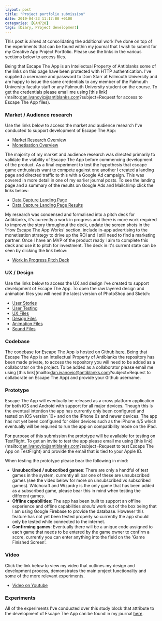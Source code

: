 ```yaml
---
layout: post
title: "Project portfolio submission"
date: 2019-04-23 11:17:00 +0100
categories: [GAM720]
tags: [Diary, Project development]
---
```


This post is aimed at consolidating the additional work I've done on top of the experiments that can be found within my journal that I wish to submit for my Creative App Project Portfolio. Please use the links in the various sections below to access files.

Being that Escape The App is an Intellectual Property of Antiblanks some of the links on this page have been protected with HTTP authentication. I've supplied a username and password to Dom Starr at Falmouth University and am happy to issue the same credentials to any member of the Falmouth University faculty staff or any Falmouth University student on the course. To get the credentials please email me using [this link](mailto:dan.ivanovic@antiblanks.com?subject=Request for access to Escape The App files).

### Market / Audience research

Use the links below to access the market and audience research I've conducted to support development of Escape The App:

- [Market Research Overview](http://projects.antiblanks.com/escape/research/market-research-overview.pdf)
- [Monetisation Overview](http://projects.antiblanks.com/escape/research/monetisation-overview.pdf)

The majority of my market and audience research was directed primarily to validate the viability of Escape The App before commencing development of the product. As a final experiment to test the hypothesis that escape game enthusiasts want to compete against one another I created a landing page and directed traffic to this with a Google Ad campaign. This was covered in more detail in one of my earlier journal posts. To see the landing page and a summary of the results on Google Ads and Mailchimp click the links below:

- [Data Capture Landing Page](https://www.escapetheapp.com)
- [Data Capture Landing Page Results](http://projects.antiblanks.com/escape/marketing/data-capture-results-files.zip)

My research was condensed and formalised into a pitch deck for Antiblanks, it's currently a work in progress and there is more work required to improve the story throughout the deck, update the screen shots in the 'How Escape The App Works' section, include in-app advertising to the monetisation strategy to drive up the ROI and I still need to find a marketing partner. Once I have an MVP of the product ready I aim to complete this deck and use it to pitch for investment. The deck in it's current state can be seen by clicking the link below:

- [Work In Progress Pitch Deck](http://projects.antiblanks.com/escape/deck/escape-pitch-deck.pdf)

### UX / Design

Use the links below to access the UX and design I've created to support development of Escape The App. To open the raw layered design and animation files you will need the latest version of PhotoShop and Sketch:

- [User Stories](http://projects.antiblanks.com/escape/stories/stories-complete.pdf)
- [User Testing](http://projects.antiblanks.com/escape/testing/user-testing-files.zip)
- [UX Files](http://projects.antiblanks.com/escape/ux/ux-files.zip)
- [Design Files](http://projects.antiblanks.com/escape/design/design-files.zip)
- [Animation Files](http://projects.antiblanks.com/escape/animations/animation-files.zip)
- [Sound Files](http://projects.antiblanks.com/escape/sounds/sound-files.zip)

### Codebase

The codebase for Escape The App is hosted on Github [here](https://github.com/Antiblanks/antiblanks.escape.reactnativeapp). Being that Escape The App is an Intellectual Property of Antiblanks the repository has been made private, to access the repository you will need to be added as a collaborator on the project. To be added as a collaborator please email me using [this link](mailto:dan.ivanovic@antiblanks.com?subject=Request to collaborate on Escape The App) and provide your Github username.

### Prototype

Escape The App will eventually be released as a cross platform application for both iOS and Android with support for all major devices. Though this is the eventual intention the app has currently only been configured and tested on iOS version 10+ and on the iPhone 6s and newer devices. The app has not yet been configured for older devices such as the iPhone 4/5 which eventually will be required to run the app on compatibility mode on the iPad.

For purpose of this submission the prototype will be available for testing on TestFlight. To get an invite to test the app please email me using [this link](mailto:dan.ivanovic@antiblanks.com?subject=Request to test Escape The App on TestFlight) and provide the email that is tied to your Apple ID.

When testing the prototype please bear the following in mind:

- **Unsubscribed / subscribed games**: There are only a handful of test games in the system, currently all bar one of these are unsubscribed games (see the video below for more on unsubscribed vs subscribed games). Witchcraft and Wizardry is the only game that has been added as a subscribed game, please bear this in mind when testing the different games.
- **Offline capabilities**: The app has been built to support an offline experience and offline capabilities *should* work out of the box being that I am using Google Firebase to provide the database. However this feature has not yet been tested properly so currently the app should only be tested while connected to the internet.
- **Confirming games**: Eventually there will be a unique code assigned to each game that needs to be entered by the game owner to confirm a score, currently you can enter anything into the field on the 'Game Finished Screen'.

### Video

Click the link below to view my video that outlines my design and development process, demonstrates the main project functionality and some of the more relevant experiments.

- [Video on Youtube](https://www.youtube.com/watch?v=0sZNSmYMzxc)

### Experiments

All of the experiments I've conducted over this study block that attribute to the development of Escape The App can be found in my journal [here](http://hedanandthemastersdegree.com/post-collections/gam720). 
